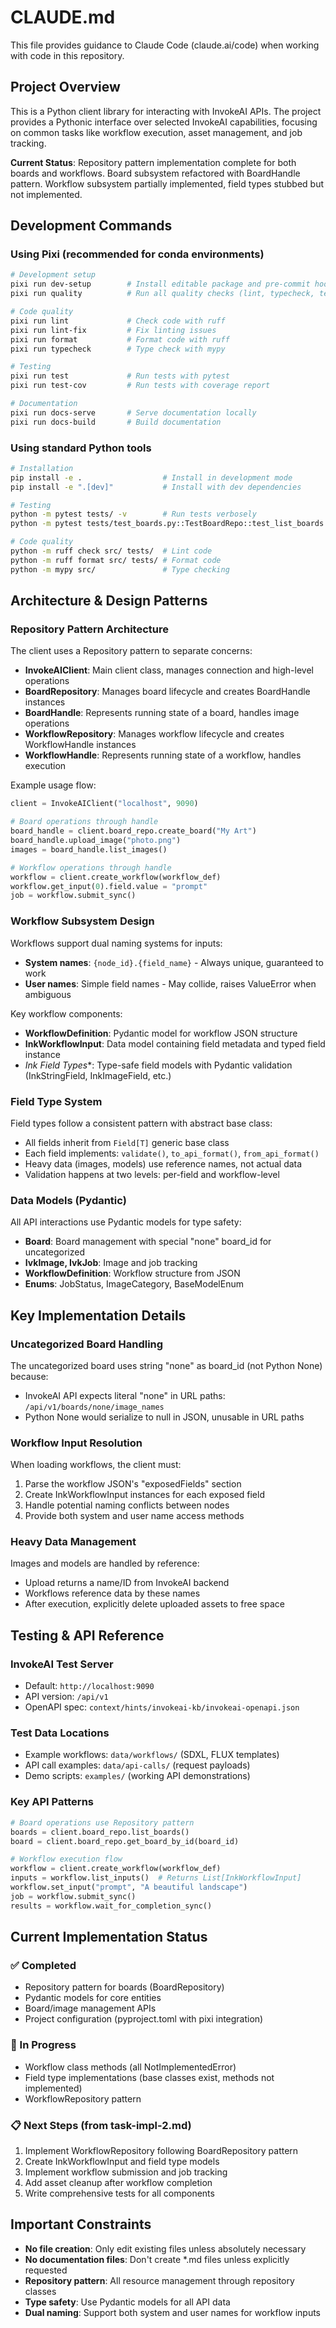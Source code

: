 # CLAUDE.md

This file provides guidance to Claude Code (claude.ai/code) when working with code in this repository.

## Project Overview

This is a Python client library for interacting with InvokeAI APIs. The project provides a Pythonic interface over selected InvokeAI capabilities, focusing on common tasks like workflow execution, asset management, and job tracking.

**Current Status**: Repository pattern implementation complete for both boards and workflows. Board subsystem refactored with BoardHandle pattern. Workflow subsystem partially implemented, field types stubbed but not implemented.

## Development Commands

### Using Pixi (recommended for conda environments)
```bash
# Development setup
pixi run dev-setup        # Install editable package and pre-commit hooks
pixi run quality          # Run all quality checks (lint, typecheck, test)

# Code quality
pixi run lint             # Check code with ruff
pixi run lint-fix         # Fix linting issues
pixi run format           # Format code with ruff
pixi run typecheck        # Type check with mypy

# Testing
pixi run test             # Run tests with pytest
pixi run test-cov         # Run tests with coverage report

# Documentation
pixi run docs-serve       # Serve documentation locally
pixi run docs-build       # Build documentation
```

### Using standard Python tools
```bash
# Installation
pip install -e .                  # Install in development mode
pip install -e ".[dev]"           # Install with dev dependencies

# Testing
python -m pytest tests/ -v        # Run tests verbosely
python -m pytest tests/test_boards.py::TestBoardRepo::test_list_boards  # Run single test

# Code quality
python -m ruff check src/ tests/  # Lint code
python -m ruff format src/ tests/ # Format code
python -m mypy src/               # Type checking
```

## Architecture & Design Patterns

### Repository Pattern Architecture
The client uses a Repository pattern to separate concerns:
- **InvokeAIClient**: Main client class, manages connection and high-level operations
- **BoardRepository**: Manages board lifecycle and creates BoardHandle instances
- **BoardHandle**: Represents running state of a board, handles image operations
- **WorkflowRepository**: Manages workflow lifecycle and creates WorkflowHandle instances
- **WorkflowHandle**: Represents running state of a workflow, handles execution

Example usage flow:
```python
client = InvokeAIClient("localhost", 9090)

# Board operations through handle
board_handle = client.board_repo.create_board("My Art")
board_handle.upload_image("photo.png")
images = board_handle.list_images()

# Workflow operations through handle
workflow = client.create_workflow(workflow_def)
workflow.get_input(0).field.value = "prompt"
job = workflow.submit_sync()
```

### Workflow Subsystem Design
Workflows support dual naming systems for inputs:
- **System names**: `{node_id}.{field_name}` - Always unique, guaranteed to work
- **User names**: Simple field names - May collide, raises ValueError when ambiguous

Key workflow components:
- **WorkflowDefinition**: Pydantic model for workflow JSON structure
- **InkWorkflowInput**: Data model containing field metadata and typed field instance
- **Ink* Field Types**: Type-safe field models with Pydantic validation (InkStringField, InkImageField, etc.)

### Field Type System
Field types follow a consistent pattern with abstract base class:
- All fields inherit from `Field[T]` generic base class
- Each field implements: `validate()`, `to_api_format()`, `from_api_format()`
- Heavy data (images, models) use reference names, not actual data
- Validation happens at two levels: per-field and workflow-level

### Data Models (Pydantic)
All API interactions use Pydantic models for type safety:
- **Board**: Board management with special "none" board_id for uncategorized
- **IvkImage, IvkJob**: Image and job tracking
- **WorkflowDefinition**: Workflow structure from JSON
- **Enums**: JobStatus, ImageCategory, BaseModelEnum

## Key Implementation Details

### Uncategorized Board Handling
The uncategorized board uses string "none" as board_id (not Python None) because:
- InvokeAI API expects literal "none" in URL paths: `/api/v1/boards/none/image_names`
- Python None would serialize to null in JSON, unusable in URL paths

### Workflow Input Resolution
When loading workflows, the client must:
1. Parse the workflow JSON's "exposedFields" section
2. Create InkWorkflowInput instances for each exposed field
3. Handle potential naming conflicts between nodes
4. Provide both system and user name access methods

### Heavy Data Management
Images and models are handled by reference:
- Upload returns a name/ID from InvokeAI backend
- Workflows reference data by these names
- After execution, explicitly delete uploaded assets to free space

## Testing & API Reference

### InvokeAI Test Server
- Default: `http://localhost:9090`
- API version: `/api/v1`
- OpenAPI spec: `context/hints/invokeai-kb/invokeai-openapi.json`

### Test Data Locations
- Example workflows: `data/workflows/` (SDXL, FLUX templates)
- API call examples: `data/api-calls/` (request payloads)
- Demo scripts: `examples/` (working API demonstrations)

### Key API Patterns
```python
# Board operations use Repository pattern
boards = client.board_repo.list_boards()
board = client.board_repo.get_board_by_id(board_id)

# Workflow execution flow
workflow = client.create_workflow(workflow_def)
inputs = workflow.list_inputs()  # Returns List[InkWorkflowInput]
workflow.set_input("prompt", "A beautiful landscape")
job = workflow.submit_sync()
results = workflow.wait_for_completion_sync()
```

## Current Implementation Status

### ✅ Completed
- Repository pattern for boards (BoardRepository)
- Pydantic models for core entities
- Board/image management APIs
- Project configuration (pyproject.toml with pixi integration)

### 🚧 In Progress
- Workflow class methods (all NotImplementedError)
- Field type implementations (base classes exist, methods not implemented)
- WorkflowRepository pattern

### 📋 Next Steps (from task-impl-2.md)
1. Implement WorkflowRepository following BoardRepository pattern
2. Create InkWorkflowInput and field type models
3. Implement workflow submission and job tracking
4. Add asset cleanup after workflow completion
5. Write comprehensive tests for all components

## Important Constraints

- **No file creation**: Only edit existing files unless absolutely necessary
- **No documentation files**: Don't create *.md files unless explicitly requested
- **Repository pattern**: All resource management through repository classes
- **Type safety**: Use Pydantic models for all API data
- **Dual naming**: Support both system and user names for workflow inputs